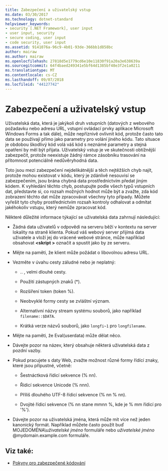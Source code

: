 ```yaml
---
title: Zabezpečení a uživatelský vstup
ms.date: 03/30/2017
ms.technology: dotnet-standard
helpviewer_keywords:
- security [.NET Framework], user input
- user input, security
- secure coding, user input
- code security, user input
ms.assetid: 9141076a-96c9-4b01-93de-366bb1d858bc
author: mairaw
ms.author: mairaw
ms.openlocfilehash: 27818d5e1779cd6e10e11830f91a20a3e638639a
ms.sourcegitcommit: 64f4baed249341e5bf64d1385bf48e3f2e1a0211
ms.translationtype: MT
ms.contentlocale: cs-CZ
ms.lasthandoff: 09/07/2018
ms.locfileid: "44127742"
---
```

# <a name="security-and-user-input"></a>Zabezpečení a uživatelský vstup
Uživatelská data, která je jakýkoli druh vstupních (datových z webového požadavku nebo adresu URL, vstupní ovládací prvky aplikace Microsoft Windows Forms a tak dále), může nepříznivě ovlivnit kód, protože často tato data se používají přímo jako parametry pro volání jiného kódu. Tato situace je obdobou škodlivý kód volá váš kód s neznámé parametry a stejná opatření by měl být přijata. Uživatelský vstup je ve skutečnosti obtížnější zabezpečit, protože neexistuje žádný rámce zásobníku trasování na přítomnost potenciálně nedůvěryhodná data.  
  
 Toto jsou mezi zabezpečení nejdelikátnější a těch nejtěžších chyb najít, protože mohou existovat v kódu, který je zdánlivě nesouvisí se zabezpečením, jsou brána chybná data prostřednictvím předat jiným kódem. K vyhledání těchto chyb, postupujte podle všech typů vstupních dat, představte si, co rozsah možných hodnot může být a zvažte, zda kód zobrazení těchto dat může zpracovávat všechny tyto případy. Můžete vyřešit tyto chyby prostřednictvím rozsah kontroly odhalovat a odmítat jakéhokoliv vstupu, který nemůže zpracovat kód.  
  
 Některé důležité informace týkající se uživatelská data zahrnují následující:  
  
-   Žádná data uživatelů v odpovědi na serveru běží v kontextu na server lokality na straně klienta. Pokud váš webový server přijímá data uživatele a vloží jej do vrácené webové stránce, může například obsahovat  **\<skript >** označit a spustit jako by ze serveru.  
  
-   Mějte na paměti, že klient může požádat o libovolnou adresu URL.  
  
-   Vezměte v úvahu cesty záludné nebo je neplatný:  
  
    -   .. \, velmi dlouhé cesty.  
  
    -   Použití zástupných znaků (*).  
  
    -   Rozšíření token (token %).  
  
    -   Neobvyklé formy cesty se zvláštní význam.  
  
    -   Alternativní názvy stream systému souborů, jako například `filename::$DATA`.  
  
    -   Krátká verze názvů souborů, jako `longfi~1` pro `longfilename`.  
  
-   Mějte na paměti, že Eval(userdata) může dělat něco.  
  
-   Dávejte pozor na název, který obsahuje některá uživatelská data z pozdní vazby.  
  
-   Pokud pracujete s daty Web, zvažte možnost různé formy řídící znaky, které jsou přípustné, včetně:  
  
    -   Šestnáctková řídicí sekvence (% nn).  
  
    -   Řídicí sekvence Unicode (% nnn).  
  
    -   Příliš dlouhého UTF-8 řídicí sekvence (% nn % nn).  
  
    -   Dvojité řídicí sekvence (% nn stane mmnn %, kde je % mm řídicí pro '%').  
  
-   Dávejte pozor na uživatelská jména, která může mít více než jeden kanonický formát. Například můžete často použít buď MOJEDOMÉNA\\*uživatelské jméno* formuláře nebo *uživatelské jméno* @mydomain.example.com formuláře.  
  
## <a name="see-also"></a>Viz také:

- [Pokyny pro zabezpečené kódování](../../../docs/standard/security/secure-coding-guidelines.md)
